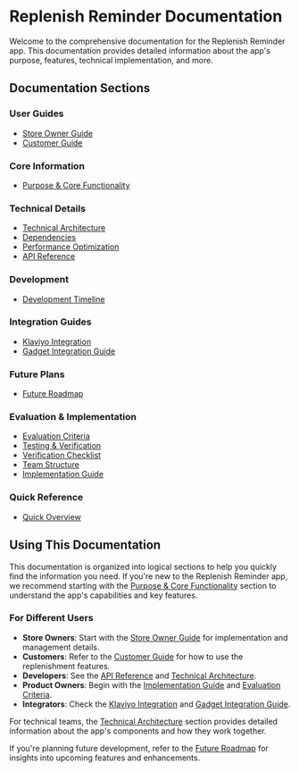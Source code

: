
# Replenish Reminder Documentation

Welcome to the comprehensive documentation for the Replenish Reminder app. This documentation provides detailed information about the app's purpose, features, technical implementation, and more.

## Documentation Sections

### User Guides
- [Store Owner Guide](./users/StoreOwnerGuide.md)
- [Customer Guide](./users/CustomerGuide.md)

### Core Information
- [Purpose & Core Functionality](./core/Purpose.md)

### Technical Details
- [Technical Architecture](./technical/Architecture.md)
- [Dependencies](./technical/Dependencies.md)
- [Performance Optimization](./technical/PerformanceOptimization.md)
- [API Reference](./developers/APIReference.md)

### Development
- [Development Timeline](./development/Timeline.md)

### Integration Guides
- [Klaviyo Integration](./integration/KlaviyoIntegration.md)
- [Gadget Integration Guide](./GadgetIntegrationGuide.md)

### Future Plans
- [Future Roadmap](./roadmap/FutureRoadmap.md)

### Evaluation & Implementation
- [Evaluation Criteria](./evaluation/EvaluationCriteria.md)
- [Testing & Verification](./TestingVerification.md)
- [Verification Checklist](./implementation/VerificationChecklist.md)
- [Team Structure](./implementation/TeamStructure.md)
- [Implementation Guide](./product/ImplementationGuide.md)

### Quick Reference
- [Quick Overview](./QuickOverview.md)

## Using This Documentation

This documentation is organized into logical sections to help you quickly find the information you need. If you're new to the Replenish Reminder app, we recommend starting with the [Purpose & Core Functionality](./core/Purpose.md) section to understand the app's capabilities and key features.

### For Different Users

- **Store Owners**: Start with the [Store Owner Guide](./users/StoreOwnerGuide.md) for implementation and management details.
- **Customers**: Refer to the [Customer Guide](./users/CustomerGuide.md) for how to use the replenishment features.
- **Developers**: See the [API Reference](./developers/APIReference.md) and [Technical Architecture](./technical/Architecture.md).
- **Product Owners**: Begin with the [Implementation Guide](./product/ImplementationGuide.md) and [Evaluation Criteria](./evaluation/EvaluationCriteria.md).
- **Integrators**: Check the [Klaviyo Integration](./integration/KlaviyoIntegration.md) and [Gadget Integration Guide](./GadgetIntegrationGuide.md).

For technical teams, the [Technical Architecture](./technical/Architecture.md) section provides detailed information about the app's components and how they work together.

If you're planning future development, refer to the [Future Roadmap](./roadmap/FutureRoadmap.md) for insights into upcoming features and enhancements.
